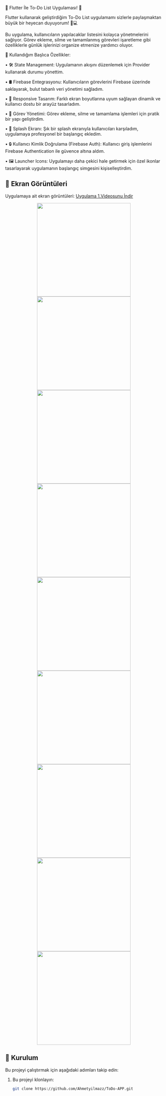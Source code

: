 🚀 Flutter İle To-Do List Uygulaması! 📝
 
 Flutter kullanarak geliştirdiğim To-Do List uygulamamı sizlerle paylaşmaktan büyük bir heyecan duyuyorum! 📱💻
 
 Bu uygulama, kullanıcıların yapılacaklar listesini kolayca yönetmelerini sağlıyor. Görev ekleme, silme ve tamamlanmış görevleri işaretleme gibi özelliklerle günlük işlerinizi organize etmenize yardımcı oluyor. 
 
 📌 Kullandığım Başlıca Özellikler:
 
 • 🛠 State Management: Uygulamanın akışını düzenlemek için Provider kullanarak durumu yönettim.
 
 • 🛢 Firebase Entegrasyonu: Kullanıcıların görevlerini Firebase üzerinde saklayarak, bulut tabanlı veri yönetimi sağladım.
 
 • 🎨 Responsive Tasarım: Farklı ekran boyutlarına uyum sağlayan dinamik ve kullanıcı dostu bir arayüz tasarladım.

 • 📅 Görev Yönetimi: Görev ekleme, silme ve tamamlama işlemleri için pratik bir yapı geliştirdim.
 
 • 🎯 Splash Ekranı: Şık bir splash ekranıyla kullanıcıları karşıladım, uygulamaya profesyonel bir başlangıç ekledim.

 • 🔒 Kullanıcı Kimlik Doğrulama (Firebase Auth): Kullanıcı giriş işlemlerini Firebase Authentication ile güvence altına aldım.

• 🖼 Launcher Icons: Uygulamayı daha çekici hale getirmek için özel ikonlar tasarlayarak uygulamanın başlangıç simgesini kişiselleştirdim.
  

## 📸 Ekran Görüntüleri
Uygulamaya ait ekran görüntüleri:
[Uygulama 1.Videosunu İndir](https://github.com/Ahmetyilmazz/ToDo-APP/blob/24b2e42e5127e9f00afb773e3b40c77274760788/ToDoList.mp4)
<div align="center">
  <img src="https://github.com/Ahmetyilmazz/ToDo-APP/blob/65115a2202409a7f93aedc310bd05a4ca66e49f0/Screenshots/0.png" width="300"/>
  <img src="https://github.com/Ahmetyilmazz/ToDo-APP/blob/bc278e34d6a86101a56b54100bb95f60ad31ddfe/Screenshots/1.png" width="300"/>
  <img src="https://github.com/Ahmetyilmazz/ToDo-APP/blob/bc278e34d6a86101a56b54100bb95f60ad31ddfe/Screenshots/2.png" width="300"/>
  <img src="https://github.com/Ahmetyilmazz/ToDo-APP/blob/bc278e34d6a86101a56b54100bb95f60ad31ddfe/Screenshots/3.png" width="300"/>
  <img src="https://github.com/Ahmetyilmazz/ToDo-APP/blob/bc278e34d6a86101a56b54100bb95f60ad31ddfe/Screenshots/4.png" width="300"/>
  <img src="https://github.com/Ahmetyilmazz/ToDo-APP/blob/3f638fc4862d62e84a9f0c82656d5495c4c6cd3d/Screenshots/5.png" width="300"/>
  <img src="https://github.com/Ahmetyilmazz/ToDo-APP/blob/3f638fc4862d62e84a9f0c82656d5495c4c6cd3d/Screenshots/6.png" width="300"/>
  <img src="https://github.com/Ahmetyilmazz/ToDo-APP/blob/3f638fc4862d62e84a9f0c82656d5495c4c6cd3d/Screenshots/7.png" width="300"/>
  <img src="https://github.com/Ahmetyilmazz/ToDo-APP/blob/3f638fc4862d62e84a9f0c82656d5495c4c6cd3d/Screenshots/8.png" width="300"/>
</div>

## 🚀 Kurulum
Bu projeyi çalıştırmak için aşağıdaki adımları takip edin:
1. Bu projeyi klonlayın:
   ```bash
   git clone https://github.com/Ahmetyilmazz/ToDo-APP.git
